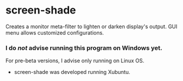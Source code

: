 # screen-shade
Creates a monitor meta-filter to lighten or darken display's output. GUI menu allows customized configurations.

### I do _**not**_ advise running this program on Windows yet.

For pre-beta versions, I advise only running on Linux OS.
 + screen-shade was developed running Xubuntu.
